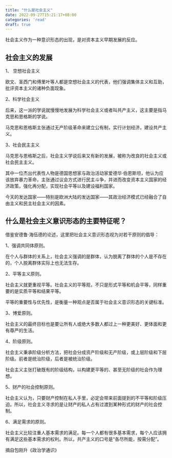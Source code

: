 ```yaml
---
title: "什么是社会主义"
date: 2022-09-27T15:21:17+08:00
categories: 'read'
draft: true
---
```


社会主义作为一种意识形态的出现，是对资本主义早期发展的反应。

## 社会主义的发展

1、 空想社会主义

欧文、圣西门和傅里叶等人都是空想社会主义的代表，他们强调集体主义和互助，批评资本主义的诸种负面现象。

2、科学社会主义

后来，这一派的学说就慢慢地发展为科学社会主义或者叫共产主义，这主要是指马克思和恩格斯的学说。

马克思和恩格斯主张通过无产阶级革命来建立公有制，实行计划经济，建设共产主义。

3、社会民主主义

马克思与恩格斯之后，社会主义学说后来又有新的发展，被称为改良的社会主义或社会民主主义。

其中一位杰出代表性人物是德国思想家与政治活动家爱德华·伯恩斯坦，他认为应该放弃暴力革命，主张通过议会方式进行民主斗争，并进而改变资本主义国家的经济政策，强化再分配，实现社会平等以及建设福利国家。

今天的发达国家——特别是欧洲大陆的发达国家——其政治经济模式已经融合了自由主义和民主社会主义的因素。

## 什么是社会主义意识形态的主要特征呢？

借鉴安德鲁·海伍德的论述，这里把社会主义意识形态视为对若干原则的倡导：

1、强调共同体原则。

在个人与群体的关系上，社会主义强调的是群体，认为脱离了群体的个人是不存在的，个人脱离群体实际上也无法生存。

2、平等主义原则。

社会主义就更重视平等。社会主义的平等观，不只是形式平等和机会平等，同样重要的是实质平等和结果平等。

平等的重要性与优先性，是衡量一种观点是否属于社会主义意识形态的关键标准。

3、博爱原则。

社会主义的最终目标也是要让所有人或绝大多数人都过上一种更美好、更体面和更有尊严的生活。

4、阶级原则。

社会主义秉承阶级分析方法，把社会分成资产阶级和无产阶级，或上层阶级和下层阶级。前者是统治阶级，后者是被统治阶级。

社会主义主张打破既有的阶级结构，以构建更平等的、甚至无阶级的社会作为理想。

5、财产的社会控制原则。

社会主义认为，只要财产控制在私人手里，必定会带来前面提到的不平等和阶级压迫。所以，社会主义寻求的是让财产的私人占有过渡到某种形式的财产的社会控制。

6、满足需求的原则。

社会主义比较注重人基本需求的满足。每一个人都有很多基本需求，每个人应该拥有满足这些基本需求的权利。所以，共产主义的口号是“各尽所能，按需分配”。

摘自包刚升《政治学通识》